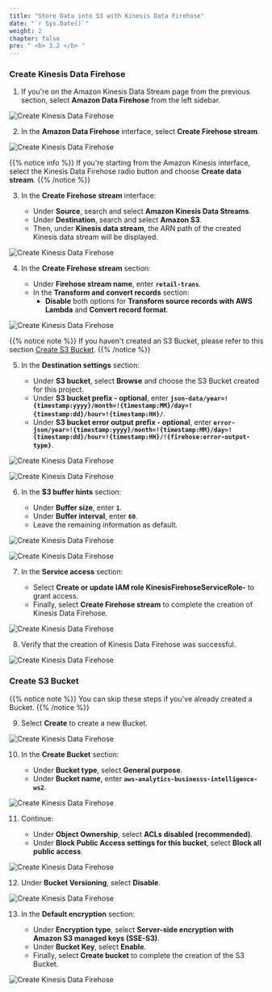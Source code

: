 ```yaml
---
title: "Store Data into S3 with Kinesis Data Firehose"
date: "`r Sys.Date()`"
weight: 2
chapter: false
pre: " <b> 3.2 </b> "
---
```


### Create Kinesis Data Firehose

1. If you're on the Amazon Kinesis Data Stream page from the previous section, select **Amazon Data Firehose** from the left sidebar.

![Create Kinesis Data Firehose](/images/3.2-CreateKinesisDataFirehose/0006-createfirehose.png?featherlight=false&width=70pc)

2. In the **Amazon Data Firehose** interface, select **Create Firehose stream**.

![Create Kinesis Data Firehose](/images/3.2-CreateKinesisDataFirehose/0007-createfirehose.png?featherlight=false&width=70pc)

{{% notice info %}}
If you're starting from the Amazon Kinesis interface, select the Kinesis Data Firehose radio button and choose **Create data stream**.
{{% /notice %}}

3. In the **Create Firehose stream** interface:

   - Under **Source**, search and select **Amazon Kinesis Data Streams**.
   - Under **Destination**, search and select **Amazon S3**.
   - Then, under **Kinesis data stream**, the ARN path of the created Kinesis data stream will be displayed.

![Create Kinesis Data Firehose](/images/3.2-CreateKinesisDataFirehose/0008-createfirehose.png?featherlight=false&width=70pc)

4. In the **Create Firehose stream** section:

   - Under **Firehose stream name**, enter **`retail-trans`**.
   - In the **Transform and convert records** section:
     - **Disable** both options for **Transform source records with AWS Lambda** and **Convert record format**.

![Create Kinesis Data Firehose](/images/3.2-CreateKinesisDataFirehose/0011-createfirehose.png?featherlight=false&width=70pc)

{{% notice note %}}
If you haven't created an S3 Bucket, please refer to this section [Create S3 Bucket](#create-s3-bucket).
{{% /notice %}}

5. In the **Destination settings** section:

   - Under **S3 bucket**, select **Browse** and choose the S3 Bucket created for this project.
   - Under **S3 bucket prefix - optional**, enter **`json-data/year=!{timestamp:yyyy}/month=!{timestamp:MM}/day=!{timestamp:dd}/hour=!{timestamp:HH}/`**.
   - Under **S3 bucket error output prefix - optional**, enter **`error-json/year=!{timestamp:yyyy}/month=!{timestamp:MM}/day=!{timestamp:dd}/hour=!{timestamp:HH}/!{firehose:error-output-type}`**.

![Create Kinesis Data Firehose](/images/3.2-CreateKinesisDataFirehose/0010-createfirehose.png?featherlight=false&width=70pc)

![Create Kinesis Data Firehose](/images/3.2-CreateKinesisDataFirehose/0012-createfirehose.png?featherlight=false&width=70pc)

6. In the **$3 buffer hints** section:

   - Under **Buffer size**, enter **`1`**.
   - Under **Buffer interval**, enter **`60`**.
   - Leave the remaining information as default.

![Create Kinesis Data Firehose](/images/3.2-CreateKinesisDataFirehose/0013-createfirehose.png?featherlight=false&width=70pc)

![Create Kinesis Data Firehose](/images/3.2-CreateKinesisDataFirehose/0014-createfirehose.png?featherlight=false&width=70pc)

7. In the **Service access** section:

   - Select **Create or update IAM role KinesisFirehoseServiceRole-** to grant access.
   - Finally, select **Create Firehose stream** to complete the creation of Kinesis Data Firehose.

![Create Kinesis Data Firehose](/images/3.2-CreateKinesisDataFirehose/0017-createfirehose.png?featherlight=false&width=70pc)

8. Verify that the creation of Kinesis Data Firehose was successful.

![Create Kinesis Data Firehose](/images/3.2-CreateKinesisDataFirehose/0016-createfirehose.png?featherlight=false&width=70pc)

### Create S3 Bucket

{{% notice note %}}
You can skip these steps if you've already created a Bucket.
{{% /notice %}}

9. Select **Create** to create a new Bucket.

![Create Kinesis Data Firehose](/images/3.2-CreateKinesisDataFirehose/0009-createfirehose.png?featherlight=false&width=70pc)

10. In the **Create Bucket** section:

    - Under **Bucket type**, select **General purpose**.
    - Under **Bucket name**, enter **`aws-analytics-businesss-intelligence-ws2`**.

![Create Kinesis Data Firehose](/images/3.2-CreateKinesisDataFirehose/0001-createfirehose.png?featherlight=false&width=70pc)

11. Continue:

    - Under **Object Ownership**, select **ACLs disabled (recommended)**.
    - Under **Block Public Access settings for this bucket**, select **Block all public access**.

![Create Kinesis Data Firehose](/images/3.2-CreateKinesisDataFirehose/0002-createfirehose.png?featherlight=false&width=70pc)

12. Under **Bucket Versioning**, select **Disable**.

![Create Kinesis Data Firehose](/images/3.2-CreateKinesisDataFirehose/0003-createfirehose.png?featherlight=false&width=70pc)

13. In the **Default encryption** section:

    - Under **Encryption type**, select **Server-side encryption with Amazon S3 managed keys (SSE-S3)**.
    - Under **Bucket Key**, select **Enable**.
    - Finally, select **Create bucket** to complete the creation of the S3 Bucket.

![Create Kinesis Data Firehose](/images/3.2-CreateKinesisDataFirehose/0004-createfirehose.png?featherlight=false&width=70pc)
